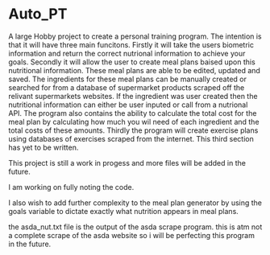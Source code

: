 # Auto_PT
A large Hobby project to create a personal training program. The intention is that it will have three main funcitons. Firstly it will take the users biometric information and return the correct nutrional information to achieve your goals. Secondly it will allow the user to create meal plans baised upon this nutritional information. These meal plans are able to be edited, updated and saved. The ingredients for these meal plans can be manually created or searched for from a database of supermarket products scraped off the relivant supermarkets websites. If the ingredient was user created then the nutritional information can either be user inputed or call from a nutrional API. The program also contains the ability to calculate the total cost for the meal plan by calculating how much you wil need of each ingredient and the total costs of these amounts. Thirdly the program will create exercise plans using databases of exercises scraped from the internet. This third section has yet to be written. 

This project is still a work in progess and more files will be added in the future. 

I am working on fully noting the code. 

I also wish to add further complexity to the meal plan generator by using the goals variable to dictate exactly what nutrition appears in meal plans. 


the asda_nut.txt file is the output of the asda scrape program. this is atm not a complete scrape of the asda website so i will be perfecting this program in the future.
